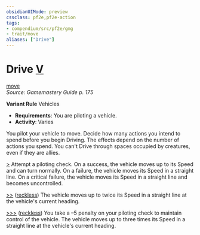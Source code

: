 ```yaml
---
obsidianUIMode: preview
cssclass: pf2e,pf2e-action
tags:
- compendium/src/pf2e/gmg
- trait/move
aliases: ["Drive"]
---
```

# Drive [V](chapter-9-playing-the-game.md#Actions "Varies")
[move](move.md "Move Combat Trait")  
*Source: Gamemastery Guide p. 175*  

**Variant Rule** Vehicles
- **Requirements**: You are piloting a vehicle.
- **Activity**: Varies

You pilot your vehicle to move. Decide how many actions you intend to spend before you begin Driving. The effects depend on the number of actions you spend. You can't Drive through spaces occupied by creatures, even if they are allies.

[>](chapter-9-playing-the-game.md#Actions "Single Action") Attempt a piloting check. On a success, the vehicle moves up to its Speed and can turn normally. On a failure, the vehicle moves its Speed in a straight line. On a critical failure, the vehicle moves its Speed in a straight line and becomes uncontrolled.

[>>](chapter-9-playing-the-game.md#Actions "Two-Action") ([reckless](reckless-gmg.md "Reckless Action & Ability Trait")) The vehicle moves up to twice its Speed in a straight line at the vehicle's current heading.

[>>>](chapter-9-playing-the-game.md#Actions "Three-Action") ([reckless](reckless-gmg.md "Reckless Action & Ability Trait")) You take a –5 penalty on your piloting check to maintain control of the vehicle. The vehicle moves up to three times its Speed in a straight line at the vehicle's current heading.